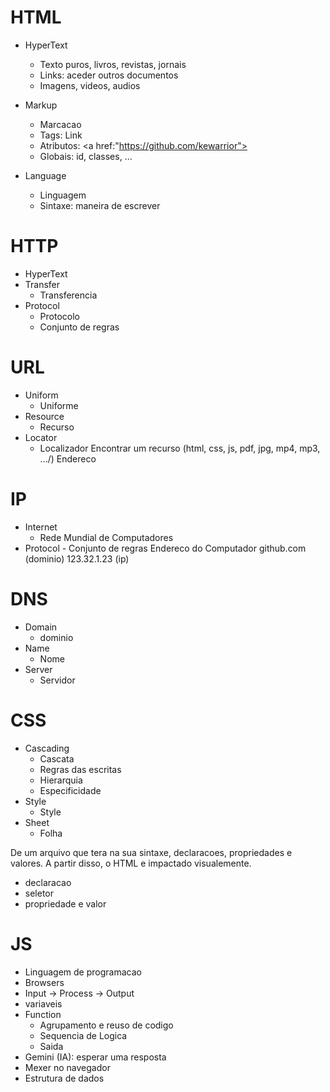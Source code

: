 # HTML

- HyperText

  - Texto puros, livros, revistas, jornais
  - Links: aceder outros documentos
  - Imagens, videos, audios

- Markup

  - Marcacao
  - Tags: <a> Link </a>
  - Atributos: <a href:"https://github.com/kewarrior">
  - Globais: id, classes, ...

- Language
  - Linguagem
  - Sintaxe: maneira de escrever

# HTTP

- HyperText
- Transfer
  - Transferencia
- Protocol
  - Protocolo
  - Conjunto de regras

# URL

- Uniform
  - Uniforme
- Resource
  - Recurso
- Locator
  - Localizador
    Encontrar um recurso (html, css, js, pdf, jpg, mp4, mp3, .../)
    Endereco

# IP

- Internet
  - Rede Mundial de Computadores
- Protocol - Conjunto de regras
  Endereco do Computador
  github.com (dominio)
  123.32.1.23 (ip)

# DNS

- Domain
  - dominio
- Name
  - Nome
- Server
  - Servidor

# CSS

- Cascading
  - Cascata
  - Regras das escritas
  - Hierarquia
  - Especificidade
- Style
  - Style
- Sheet
  - Folha

De um arquivo que tera na sua sintaxe, declaracoes, propriedades e valores.
A partir disso, o HTML e impactado visualemente.

- declaracao
- seletor
- propriedade e valor

# JS

- Linguagem de programacao
- Browsers
- Input -> Process -> Output
- variaveis
- Function
  - Agrupamento e reuso de codigo
  - Sequencia de Logica
  - Saida
- Gemini (IA): esperar uma resposta
- Mexer no navegador
- Estrutura de dados
